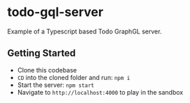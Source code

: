 # todo-gql-server

Example of a Typescript based Todo GraphGL server.

## Getting Started

- Clone this codebase
- `CD` into the cloned folder and run: `npm i`
- Start the server: `npm start`
- Navigate to `http://localhost:4000` to play in the sandbox
